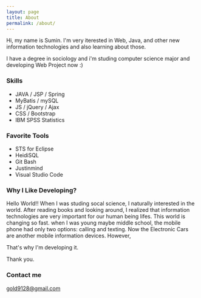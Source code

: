 ```yaml
---
layout: page
title: About
permalink: /about/
---
```


Hi, my name is Sumin. I'm very iterested in Web, Java, and other new information technologies and also learning about those.

I have a degree in sociology and i'm studing computer science major and developing Web Project now :)


### Skills

- JAVA / JSP / Spring
- MyBatis / mySQL
- JS / jQuery / Ajax
- CSS / Bootstrap
- IBM SPSS Statistics


### Favorite Tools

- STS for Eclipse
- HeidiSQL
- Git Bash
- Justinmind
- Visual Studio Code


### Why I Like Developing?

Hello World!!
When I was studing socal science, I naturally interested in the world.
After reading books and looking around, I realized that information technologies are very important for our human being lifes.
This world is changing so fast. when I was young maybe middle school, the mobile phone had only two options: calling and texting.
Now the Electronic Cars are another mobile information devices. 
However,

That's why I'm developing it.

Thank you.

### Contact me

[gold9128@gmail.com](mailto:gold9128@gmail.com)
